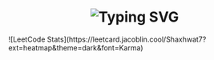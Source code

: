 <h1 align="center">
  <img src="https://readme-typing-svg.herokuapp.com?font=Fira+Code&size=30&pause=1000&color=F7F7F7&center=true&vCenter=true&width=435&lines=Hi%2C+I'm+Shashwat" alt="Typing SVG" />
</h1>
![LeetCode Stats](https://leetcard.jacoblin.cool/Shaxhwat7?ext=heatmap&theme=dark&font=Karma)
